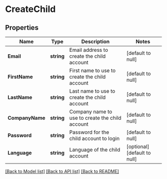 # CreateChild

## Properties
Name | Type | Description | Notes
------------ | ------------- | ------------- | -------------
**Email** | **string** | Email address to create the child account | [default to null]
**FirstName** | **string** | First name to use to create the child account | [default to null]
**LastName** | **string** | Last name to use to create the child account | [default to null]
**CompanyName** | **string** | Company name to use to create the child account | [default to null]
**Password** | **string** | Password for the child account to login | [default to null]
**Language** | **string** | Language of the child account | [optional] [default to null]

[[Back to Model list]](../README.md#documentation-for-models) [[Back to API list]](../README.md#documentation-for-api-endpoints) [[Back to README]](../README.md)


